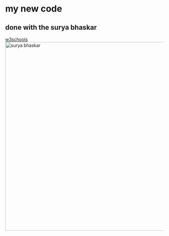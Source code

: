 # my new code
## done with the surya bhaskar

[w3schools](https://www.w3schools.com/)
 <img src="https://upload.wikimedia.org/wikipedia/commons/7/73/Lion_waiting_in_Namibia.jpg" alt="surya bhaskar" style="width:600px;height:600px;"> 
